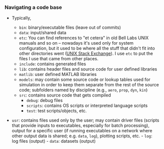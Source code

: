 ### Navigating a code base

- Typically,

  - `bin`: binary/executable files (leave out of commits)
  - `data`: input/shared data
  - `etc`: You can find references to "et cetera" in old Bell Labs UNIX manuals and so on – nowadays it's used only for system configuration, but it used to be where all the stuff that didn't fit into other directories went ([UNIX Stack Exchange](http://unix.stackexchange.com/a/5669/147092)). I use `etc` to put the files I use that came from other places.
  - `include`: contains generated files
  - `lib`: contains header files and source code for user defined libraries
  - `matlib`: user defined MATLAB libraries
  - `models`: may contain some source code or lookup tables used for simulation in order to keep them separate from the rest of the source code; subfolders named by discipline (e.g., `aero`, `prop`, `dyn`, `kin`)
  - `src`: contains source code that gets compiled
      - `debug`: debug files
      - `scripts`: contains OS scripts or interpreted language scripts
      - `test`: test scripts/objects, etc.
- `usr`: contains files used only by the user; may contain driver files (scripts that provide inputs to executables, especially for batch processing), output for a specific user (if running executables on a network where other output data is shared; e.g. `data`, `log`), plotting scripts, etc.
      - `log`: log files (output)
      - `data`: datasets (output)
